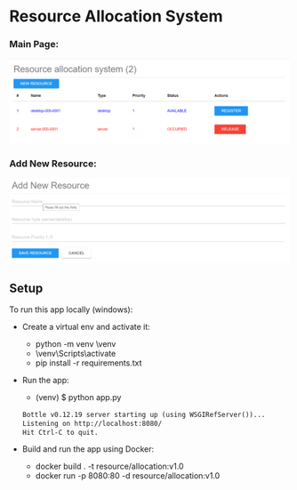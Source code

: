 # Resource Allocation System

### Main Page:
![bottle app](static/img/ras-app.png)

### Add New Resource:
![bottle app](static/img/ras-add.png)

## Setup

To run this app locally (windows):

* Create a virtual env and activate it:
  * python -m venv <ABSOLUTE PATH>\venv
  * <ABSOLUTE PATH>\venv\Scripts\activate
  * pip install -r requirements.txt
  
* Run the app:
  * (venv) $ python app.py
  ```
  Bottle v0.12.19 server starting up (using WSGIRefServer())...
  Listening on http://localhost:8080/
  Hit Ctrl-C to quit.
  ```

* Build and run the app using Docker:
  * docker build . -t resource/allocation:v1.0
  * docker run -p 8080:80 -d resource/allocation:v1.0
